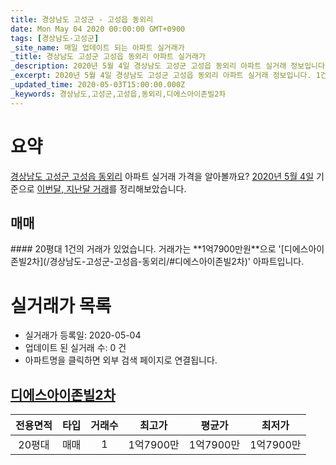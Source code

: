 ```yaml
---
title: 경상남도 고성군 - 고성읍 동외리
date: Mon May 04 2020 00:00:00 GMT+0900
tags: [경상남도-고성군]
_site_name: 매일 업데이트 되는 아파트 실거래가
_title: 경상남도 고성군 고성읍 동외리 아파트 실거래가
_description: 2020년 5월 4일 경상남도 고성군 고성읍 동외리 아파트 실거래 정보입니다. 1건 아파트 정보가 있습니다.
_excerpt: 2020년 5월 4일 경상남도 고성군 고성읍 동외리 아파트 실거래 정보입니다. 1건 아파트 정보가 있습니다.
_updated_time: 2020-05-03T15:00:00.000Z
_keywords: 경상남도,고성군,고성읍,동외리,디에스아이존빌2차
---
```





# 요약
<ins>경상남도 고성군 고성읍 동외리</ins> 아파트 실거래 가격을 알아볼까요? <ins>2020년 5월 4일</ins> 기준으로 <ins>이번달, 지난달 거래</ins>를 정리해보았습니다.

## 매매
<div class="container">
<div class="twelve columns" markdown="1">
#### 20평대
1건의 거래가 있었습니다. 거래가는 **1억7900만원**으로 '[디에스아이존빌2차](/경상남도-고성군-고성읍-동외리/#디에스아이존빌2차)' 아파트입니다.
</div>
</div>



# 실거래가 목록
- 실거래가 등록일: 2020-05-04
- 업데이트 된 실거래 수: 0 건
- 아파트명을 클릭하면 외부 검색 페이지로 연결됩니다.

## [디에스아이존빌2차](#디에스아이존빌2차)

|전용면적|타입|거래수|최고가|평균가|최저가|
|:---:|:---:|:---:|:---:|:---:|:---:|
|20평대|<span class="deal-type-1">매매</span>|1|1억7900만|1억7900만|1억7900만|

<br/>



